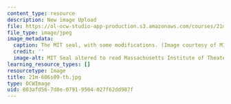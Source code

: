 ```yaml
---
content_type: resource
description: New image Upload
file: https://ol-ocw-studio-app-production.s3.amazonaws.com/courses/21m-606-introduction-to-stagecraft-spring-2009/803afd567d8e07919504027f62dd987f_21m-606s09-th.jpg
file_type: image/jpeg
image_metadata:
  caption: The MIT seal, with some modifications. (Image courtesy of MIT Theatre Department.)
  credit: ''
  image-alt: MIT Seal altered to read Massachusetts Institute of Theater.
learning_resource_types: []
resourcetype: Image
title: 21m-606s09-th.jpg
type: OCWImage
uid: 803afd56-7d8e-0791-9504-027f62dd987f
---
```

